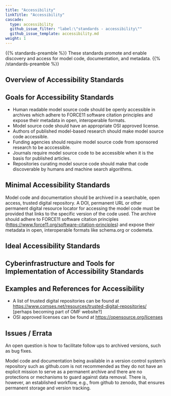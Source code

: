 ```yaml
---
title: "Accessibility"
linkTitle: "Accessibility"
cascade:
  type: accessibility
  github_issue_filter: "label:\"standards - accessibility\""
  github_issue_template: accessibility.md
weight: 1
---
```


{{% standards-preamble %}}
These standards promote and enable discovery and access for model code, documentation, and metadata.
{{% /standards-preamble %}}

## Overview of Accessibility Standards

## Goals for Accessibility Standards
- Human readable model source code should be openly accessible in archives which adhere to FORCE11 software citation principles and expose their metadata in open, interoperable formats.
- Model source code should have an appropriate OSI approved license.
- Authors of published model-based research should make model source code accessible.
- Funding agencies should require model source code from sponsored research to be acccessible.
- Journals require model source code to be accessible when it is the basis for published articles.
- Repositories curating model source code should make that code discoverable by humans and machine search algorithms.

## Minimal Accessibility Standards

Model code and documentation should be archived in a searchable, open access, trusted digital repository. A DOI, permanent URL or other permanent digital resource locator for accessing the model code must be provided that links to the specific version of the code used. The archive should adhere to FORCE11 software citation principles (https://www.force11.org/software-citation-principles) and expose their metadata in open, interoperable formats like schema.org or codemeta.

## Ideal Accessibility Standards

## Cyberinfrastructure and Tools for Implementation of Accessibility Standards

## Examples and References for Accessibility

- A list of trusted digital repositories can be found at https://www.comses.net/resources/trusted-digital-repositories/ [perhaps becoming part of OMF website?]
- OSI approved licenses can be found at https://opensource.org/licenses

## Issues / Errata

An open question is how to facilitate follow ups to archived versions, such as bug fixes.

Model code and documentation being available in a version control system’s repository such as github.com is not recommended as they do not have an explicit mission to serve as a permanent archive and there are no protections or mechanisms to guard against data removal.  There is, however, an established workflow, e.g., from github to zenodo, that ensures permanent storage and version tracking.
